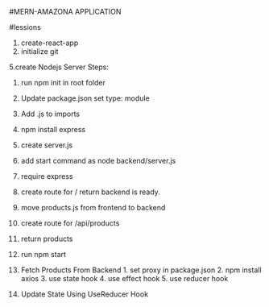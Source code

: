 #MERN-AMAZONA APPLICATION

#lessions
1. create-react-app
2. initialize git

5.create Nodejs Server
Steps:
   1. run npm init in root folder
   2. Update package.json set type: module
   3. Add .js to imports
   4. npm install express
   5. create server.js
   6. add start command as node backend/server.js
   7. require express
   8. create route for / return backend is ready.
   9. move products.js from frontend to backend
   10. create route for /api/products
   11. return products
   12. run npm start

   06. Fetch Products From Backend
      1. set proxy in package.json
      2. npm install axios
      3. use state hook
      4. use effect hook
      5. use reducer hook

   07. Update State Using UseReducer Hook
